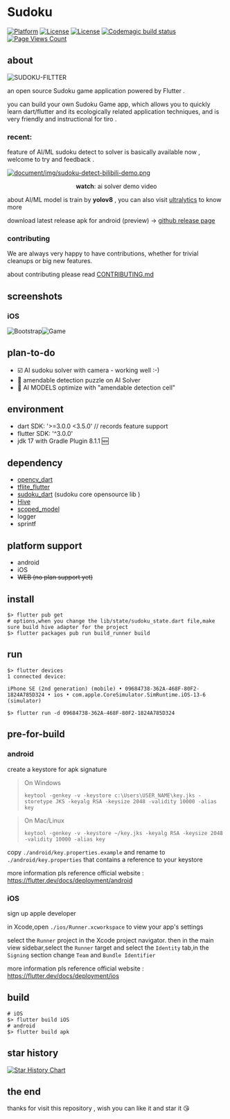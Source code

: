 # Sudoku

[![Platform](https://img.shields.io/badge/Platform-Flutter-02569B?logo=flutter)](https://flutter.dev)
[![License](https://img.shields.io/badge/License-Anti%20996-blue.svg)](https://github.com/996icu/996.ICU/blob/master/LICENSE)
[![License](https://img.shields.io/badge/License-Apache%202.0-blue.svg)](https://opensource.org/licenses/Apache-2.0) 
[![Codemagic build status](https://api.codemagic.io/apps/645f5680356332a7b6c82326/645f5680356332a7b6c82325/status_badge.svg)](https://codemagic.io/app/645f5680356332a7b6c82326/645f5680356332a7b6c82325/latest_build)
[![Page Views Count](https://badges.toozhao.com/badges/01EH7R7D3FTYMYYSYDEFCTS251/green.svg)](https://badges.toozhao.com/badges/01EH7R7D3FTYMYYSYDEFCTS251/green.svg "Get your own page views count badge on badges.toozhao.com")

## about

![SUDOKU-FILTTER](assets/image/sudoku_logo.png)

an open source Sudoku game application powered by Flutter .

you can build your own Sudoku Game app, which allows you to quickly learn dart/flutter and its ecologically related application techniques, and is very friendly and instructional for tiro .

### recent:

feature of AI/ML sudoku detect to solver is basically available now , welcome to try and feedback .

[![document/img/sudoku-detect-bilibili-demo.png](document/img/sudoku-detect-bilibili-demo.png)](https://www.bilibili.com/video/BV1BKYteEEer)

<p align="center" style="text-align: center;"> <b>watch</b>: ai solver demo video </p>

about AI/ML model is train by **yolov8** , you can also visit [ultralytics](https://github.com/ultralytics/ultralytics) to know more

download latest release  apk for android (preview) -> [github release page](https://github.com/einsitang/sudoku-flutter/releases)

### contributing

We are always very happy to have contributions, whether for trivial cleanups or big new features.

about contributing please read [CONTRIBUTING.md](CONTRIBUTING.md) 

## screenshots

### iOS

![Bootstrap](./document/img/WX20230312-193408.jpg)![Game](./document/img/WX20230312-193423.jpg)

## plan-to-do

- :ballot_box_with_check: AI sudoku solver with camera - working well :-)
- :black_square_button: amendable detection puzzle on  AI Solver
- :black_square_button: AI MODELS optimize with "amendable detection cell"

## environment

- dart SDK: '>=3.0.0 <3.5.0' // records feature support
- flutter SDK: '^3.0.0'
- jdk 17 with Gradle Plugin 8.1.1 :new:

## dependency

- [opencv_dart](https://github.com/rainyl/opencv_dart)
- [tflite_flutter](https://github.com/tensorflow/flutter-tflite)
- [sudoku_dart](https://github.com/forfuns/sudoku-dart) (sudoku core opensource  lib  )
- [Hive](https://github.com/hivedb/hive)
- [scoped_model](https://github.com/brianegan/scoped_model)
- logger 
- sprintf

## platform support

- android
- iOS
- ~~WEB (no plan support yet)~~

## install

```shell
$> flutter pub get
# options,when you change the lib/state/sudoku_state.dart file,make sure build hive adapter for the project
$> flutter packages pub run build_runner build
```

## run

```shell
$> flutter devices
1 connected device:

iPhone SE (2nd generation) (mobile) • 09684738-362A-468F-80F2-1824A785D324 • ios • com.apple.CoreSimulator.SimRuntime.iOS-13-6 (simulator)

$> flutter run -d 09684738-362A-468F-80F2-1824A785D324
```

## pre-for-build

### android

create a keystore for apk signature

> On Windows
> 
> ```shell
> keytool -genkey -v -keystore c:\Users\USER_NAME\key.jks -storetype JKS -keyalg RSA -keysize 2048 -validity 10000 -alias key
> ```

> On Mac/Linux
> 
> ```shell
> keytool -genkey -v -keystore ~/key.jks -keyalg RSA -keysize 2048 -validity 10000 -alias key
> ```

copy `./android/key.properties.example` and rename to `./android/key.properties` that contains a reference to your keystore

more information pls reference official website : https://flutter.dev/docs/deployment/android

### iOS

sign up apple developer

in Xcode,open `./ios/Runner.xcworkspace` to view your app's settings

select the `Runner` project in the Xcode project navigator. then in the main view sidebar,select the `Runner` target and select the `Identity` tab,in the `Signing` section change `Team` and `Bundle Identifier`

more information pls reference official website : https://flutter.dev/docs/deployment/ios

## build

```shell
# iOS
$> flutter build iOS
# android
$> flutter build apk
```

## star history

[![Star History Chart](https://api.star-history.com/svg?repos=einsitang/sudoku-flutter&type=Date)](https://star-history.com/#einsitang/sudoku-flutter&Date)

## the end

thanks for visit this repository , wish you can like it and star it :kissing_heart:
